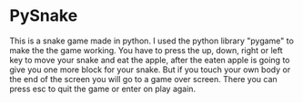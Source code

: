 # PySnake
This is a snake game made in python. I used the python library "pygame" to make the the game working. You have to press the up, down, right or left key to move your snake and eat the apple, after the eaten apple is going to give you one more block for your snake. But if you touch your own body or the end of the screen you will go to a  game over screen. There you can press esc to quit the game or enter on play again. 
